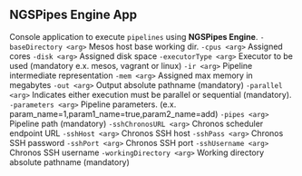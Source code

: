 ## NGSPipes Engine App
Console application to execute `pipelines` using **NGSPipes Engine**.
 `-baseDirectory <arg>` Mesos host base working dir.
 `-cpus <arg>`			               Assigned cores
 `-disk <arg>`               Assigned disk space
 `-executorType <arg>`       Executor to be used (mandatory e.x. mesos, vagrant or linux)
 `-ir <arg>`                 Pipeline intermediate representation
 `-mem <arg>`                Assigned max memory in megabytes
 `-out <arg>`                Output absolute pathname (mandatory)
 `-parallel <arg>`           Indicates either execution must be parallel or sequential (mandatory).
 `-parameters <arg>`         Pipeline parameters. (e.x. param_name=1,param1_name=true,param2_name=add)
`-pipes <arg>`              Pipeline path (mandatory)
 `-sshChronosURL <arg>`      Chronos scheduler endpoint URL
 `-sshHost <arg>`            Chronos SSH host
 `-sshPass <arg>`            Chronos SSH password
 `-sshPort <arg>`            Chronos SSH port
 `-sshUsername <arg>`        Chronos SSH username
 `-workingDirectory <arg>`   Working directory absolute pathname (mandatory)